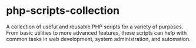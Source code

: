# php-scripts-collection
A collection of useful and reusable PHP scripts for a variety of purposes. From basic utilities to more advanced features, these scripts can help with common tasks in web development, system administration, and automation.
